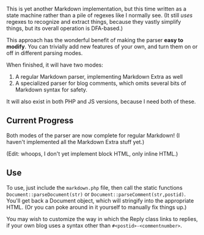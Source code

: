 This is yet another Markdown implementation,
but this time written as a state machine rather than a pile of regexes like I normally see.
(It still *uses* regexes to recognize and extract things, because they vastly simplify things,
but its overall operation is DFA-based.)

This approach has the wonderful benefit of making the parser **easy to modify**.
You can trivially add new features of your own,
and turn them on or off in different parsing modes.

When finished, it will have two modes:

1. A regular Markdown parser, implementing Markdown Extra as well
2. A specialized parser for blog comments, which omits several bits of Markdown syntax for safety.

It will also exist in both PHP and JS versions,
because I need both of these.

Current Progress
----------------

Both modes of the parser are now complete for regular Markdown!
(I haven't implemented all the Markdown Extra stuff yet.)

(Edit: whoops, I don't yet implement block HTML, only inline HTML.)

Use
---

To use, just include the `markdown.php` file,
then call the static functions `Document::parseDocument(str)` or `Document::parseComment(str,postid)`.
You'll get back a Document object, which will stringify into the appropriate HTML.
(Or you can poke around in it yourself to manually fix things up.)

You may wish to customize the way in which the Reply class links to replies,
if your own blog uses a syntax other than `#<postid>-<commentnumber>`.